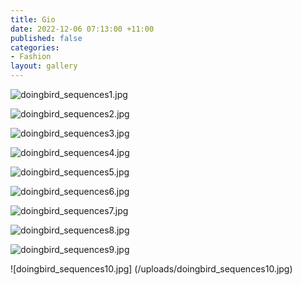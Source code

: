 ```yaml
---
title: Gio
date: 2022-12-06 07:13:00 +11:00
published: false
categories:
- Fashion
layout: gallery
---
```


![doingbird_sequences1.jpg](/uploads/doingbird_sequences1.jpg)

![doingbird_sequences2.jpg](/uploads/doingbird_sequences2.jpg)

![doingbird_sequences3.jpg](/uploads/doingbird_sequences3.jpg)

![doingbird_sequences4.jpg](/uploads/doingbird_sequences4.jpg)

![doingbird_sequences5.jpg](/uploads/doingbird_sequences5.jpg)

![doingbird_sequences6.jpg](/uploads/doingbird_sequences6.jpg)

![doingbird_sequences7.jpg](/uploads/doingbird_sequences7.jpg)

![doingbird_sequences8.jpg](/uploads/doingbird_sequences8.jpg)

![doingbird_sequences9.jpg](/uploads/doingbird_sequences9.jpg)

![doingbird_sequences10.jpg]
(/uploads/doingbird_sequences10.jpg)

